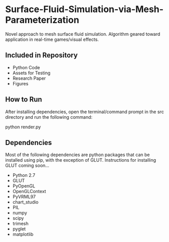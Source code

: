 # Surface-Fluid-Simulation-via-Mesh-Parameterization
Novel approach to mesh surface fluid simulation. Algorithm geared toward application in real-time games/visual effects.

## Included in Repository

- Python Code
- Assets for Testing
- Research Paper
- Figures

## How to Run

After installing dependencies, open the terminal/command prompt in the src directory and run the following command: 

python render.py

## Dependencies

Most of the following dependencies are python packages that can be installed using pip, with the exception of GLUT. Instructions for installing GLUT coming soon...

- Python 2.7
- GLUT
- PyOpenGL
- OpenGLContext
- PyVRML97
- chart_studio
- PIL
- numpy
- scipy
- trimesh
- pyglet
- matplotlib
